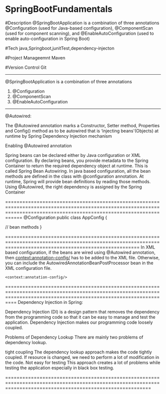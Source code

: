 # SpringBootFundamentals

#Description
@SpringBootApplication is a combination of three annotations @Configuration (used for Java-based configuration), @ComponentScan (used for component scanning), and @EnableAutoConfiguration (used to enable auto-configuration in Spring Boot)




#Tech
java,Springboot,junitTest,dependency-injecton

#Project Manageemnt
Maven

#Version Control
Git

-----------------------------------------------------------------------------------------------------------------------------------------------------
@SpringBootApplication is a combination of three annotations
1) @Configuration
2) @ComponentScan
3) @EnableAutoConfiguration


----------------------------------------------------------------------------------------------------------------------------------------------------
@Autowired:

The @Autowired annotation marks a Constructor, Setter method, Properties and Config() method as to be autowired that is ‘injecting beans'(Objects) at runtime by Spring Dependency Injection mechanism


Enabling @Autowired annotation

Spring beans can be declared either by Java configuration or XML configuration. By declaring beans, you provide metadata to the Spring Container to return the required dependency object at runtime. 
This is called Spring Bean Autowiring. 
In java based configuration, all the bean methods are defined in the class with @configuration annotation. 
At runtime, Spring will provide bean definitions by reading those methods. Using @Autowired, the right dependency is assigned by the Spring Container

========================================================================================================================================================================
@Configuration
public class AppConfig {

// bean methods
}

===========================================================================================================================================================
In XML based configuration, if the beans are wired using @Autowired annotation, 
then <context:annotation-config/> has to be added to the XML file. 
Otherwise, you can include the AutowiredAnnotationBeanPostProcessor bean in the XML configuration file.

<?xml version="1.0" encoding="UTF-8"?>
<beans xmlns="http://www.springframework.org/schema/beans"
        xmlns:xsi="http://www.w3.org/2001/XMLSchema-instance"
        xsi:schemaLocation="http://www.springframework.org/schema/beans
        https://www.springframework.org/schema/beans/spring-beans.xsd
        http://www.springframework.org/schema/context
        http://www.springframework.org/schema/context/spring-context.xsd"
        xmlns:context="http://www.springframework.org/schema/context"
        >

    <context:annotation-config/>
	
======================================================================================================================================================================
Dependency Injection in Spring: 

Dependency Injection (DI) is a design pattern that removes the dependency from the programming code so that it can be easy to manage and test the application. 
Dependency Injection makes our programming code loosely coupled.

Problems of Dependency Lookup
There are mainly two problems of dependency lookup.

tight coupling The dependency lookup approach makes the code tightly coupled. 
If resource is changed, we need to perform a lot of modification in the code.
Not easy for testing This approach creates a lot of problems while testing the application especially in black box testing.


===============================================================================================================================================================